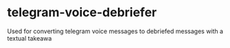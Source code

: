 # telegram-voice-debriefer
Used for converting telegram voice messages to debriefed messages with a textual takeawa
